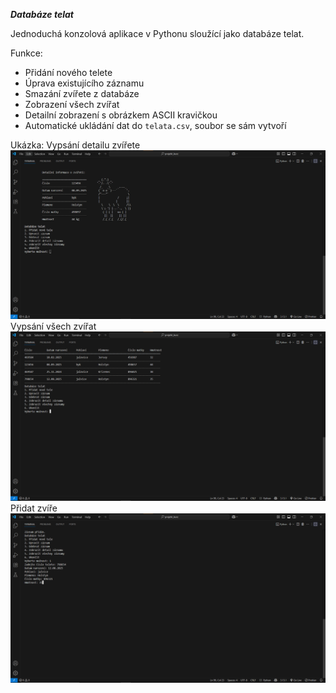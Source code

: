 ***Databáze telat***

Jednoduchá konzolová aplikace v Pythonu sloužící jako databáze telat. 

Funkce:
- Přidání nového telete
- Úprava existujícího záznamu
- Smazání zvířete z databáze
- Zobrazení všech zvířat 
- Detailní zobrazení s obrázkem ASCII kravičkou
- Automatické ukládání dat do `telata.csv`, soubor se sám vytvoří

Ukázka:
Vypsání detailu zvířete
![Obrázek](images/Vypsání-detailu-zvířete.png)
Vypsání všech zvířat
![Obrázek](images/Zobrazení-všech-zvířat.png)
Přidat zvíře
![Obrázek](images/Přidání-zvířete.png)
